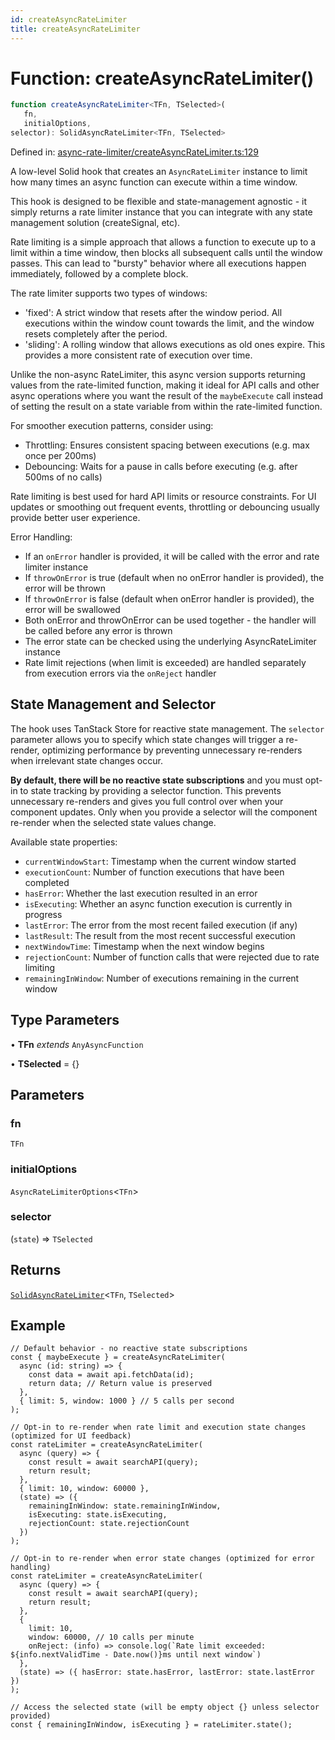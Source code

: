 ```yaml
---
id: createAsyncRateLimiter
title: createAsyncRateLimiter
---
```


<!-- DO NOT EDIT: this page is autogenerated from the type comments -->

# Function: createAsyncRateLimiter()

```ts
function createAsyncRateLimiter<TFn, TSelected>(
   fn, 
   initialOptions, 
selector): SolidAsyncRateLimiter<TFn, TSelected>
```

Defined in: [async-rate-limiter/createAsyncRateLimiter.ts:129](https://github.com/TanStack/pacer/blob/main/packages/solid-pacer/src/async-rate-limiter/createAsyncRateLimiter.ts#L129)

A low-level Solid hook that creates an `AsyncRateLimiter` instance to limit how many times an async function can execute within a time window.

This hook is designed to be flexible and state-management agnostic - it simply returns a rate limiter instance that
you can integrate with any state management solution (createSignal, etc).

Rate limiting is a simple approach that allows a function to execute up to a limit within a time window,
then blocks all subsequent calls until the window passes. This can lead to "bursty" behavior where
all executions happen immediately, followed by a complete block.

The rate limiter supports two types of windows:
- 'fixed': A strict window that resets after the window period. All executions within the window count
  towards the limit, and the window resets completely after the period.
- 'sliding': A rolling window that allows executions as old ones expire. This provides a more
  consistent rate of execution over time.

Unlike the non-async RateLimiter, this async version supports returning values from the rate-limited function,
making it ideal for API calls and other async operations where you want the result of the `maybeExecute` call
instead of setting the result on a state variable from within the rate-limited function.

For smoother execution patterns, consider using:
- Throttling: Ensures consistent spacing between executions (e.g. max once per 200ms)
- Debouncing: Waits for a pause in calls before executing (e.g. after 500ms of no calls)

Rate limiting is best used for hard API limits or resource constraints. For UI updates or
smoothing out frequent events, throttling or debouncing usually provide better user experience.

Error Handling:
- If an `onError` handler is provided, it will be called with the error and rate limiter instance
- If `throwOnError` is true (default when no onError handler is provided), the error will be thrown
- If `throwOnError` is false (default when onError handler is provided), the error will be swallowed
- Both onError and throwOnError can be used together - the handler will be called before any error is thrown
- The error state can be checked using the underlying AsyncRateLimiter instance
- Rate limit rejections (when limit is exceeded) are handled separately from execution errors via the `onReject` handler

## State Management and Selector

The hook uses TanStack Store for reactive state management. The `selector` parameter allows you
to specify which state changes will trigger a re-render, optimizing performance by preventing
unnecessary re-renders when irrelevant state changes occur.

**By default, there will be no reactive state subscriptions** and you must opt-in to state
tracking by providing a selector function. This prevents unnecessary re-renders and gives you
full control over when your component updates. Only when you provide a selector will the
component re-render when the selected state values change.

Available state properties:
- `currentWindowStart`: Timestamp when the current window started
- `executionCount`: Number of function executions that have been completed
- `hasError`: Whether the last execution resulted in an error
- `isExecuting`: Whether an async function execution is currently in progress
- `lastError`: The error from the most recent failed execution (if any)
- `lastResult`: The result from the most recent successful execution
- `nextWindowTime`: Timestamp when the next window begins
- `rejectionCount`: Number of function calls that were rejected due to rate limiting
- `remainingInWindow`: Number of executions remaining in the current window

## Type Parameters

• **TFn** *extends* `AnyAsyncFunction`

• **TSelected** = \{\}

## Parameters

### fn

`TFn`

### initialOptions

`AsyncRateLimiterOptions`\<`TFn`\>

### selector

(`state`) => `TSelected`

## Returns

[`SolidAsyncRateLimiter`](../../interfaces/solidasyncratelimiter.md)\<`TFn`, `TSelected`\>

## Example

```tsx
// Default behavior - no reactive state subscriptions
const { maybeExecute } = createAsyncRateLimiter(
  async (id: string) => {
    const data = await api.fetchData(id);
    return data; // Return value is preserved
  },
  { limit: 5, window: 1000 } // 5 calls per second
);

// Opt-in to re-render when rate limit and execution state changes (optimized for UI feedback)
const rateLimiter = createAsyncRateLimiter(
  async (query) => {
    const result = await searchAPI(query);
    return result;
  },
  { limit: 10, window: 60000 },
  (state) => ({
    remainingInWindow: state.remainingInWindow,
    isExecuting: state.isExecuting,
    rejectionCount: state.rejectionCount
  })
);

// Opt-in to re-render when error state changes (optimized for error handling)
const rateLimiter = createAsyncRateLimiter(
  async (query) => {
    const result = await searchAPI(query);
    return result;
  },
  {
    limit: 10,
    window: 60000, // 10 calls per minute
    onReject: (info) => console.log(`Rate limit exceeded: ${info.nextValidTime - Date.now()}ms until next window`)
  },
  (state) => ({ hasError: state.hasError, lastError: state.lastError })
);

// Access the selected state (will be empty object {} unless selector provided)
const { remainingInWindow, isExecuting } = rateLimiter.state();
```
